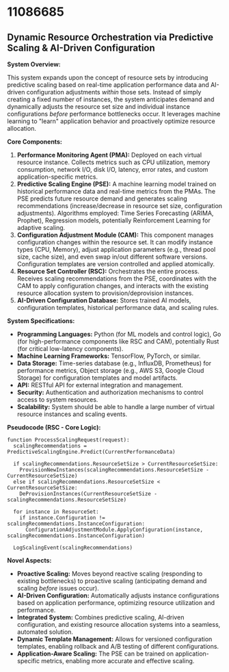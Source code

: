 # 11086685

## Dynamic Resource Orchestration via Predictive Scaling & AI-Driven Configuration

**System Overview:**

This system expands upon the concept of resource sets by introducing predictive scaling based on real-time application performance data and AI-driven configuration adjustments *within* those sets.  Instead of simply creating a fixed number of instances, the system anticipates demand and dynamically adjusts the resource set size and individual instance configurations *before* performance bottlenecks occur. It leverages machine learning to "learn" application behavior and proactively optimize resource allocation.

**Core Components:**

1.  **Performance Monitoring Agent (PMA):**  Deployed on each virtual resource instance. Collects metrics such as CPU utilization, memory consumption, network I/O, disk I/O, latency, error rates, and custom application-specific metrics.
2.  **Predictive Scaling Engine (PSE):**  A machine learning model trained on historical performance data and real-time metrics from the PMAs.  The PSE predicts future resource demand and generates scaling recommendations (increase/decrease in resource set size, configuration adjustments). Algorithms employed: Time Series Forecasting (ARIMA, Prophet), Regression models, potentially Reinforcement Learning for adaptive scaling.
3.  **Configuration Adjustment Module (CAM):**  This component manages configuration changes within the resource set. It can modify instance types (CPU, Memory), adjust application parameters (e.g., thread pool size, cache size), and even swap in/out different software versions. Configuration templates are version controlled and applied atomically.
4.  **Resource Set Controller (RSC):**  Orchestrates the entire process. Receives scaling recommendations from the PSE, coordinates with the CAM to apply configuration changes, and interacts with the existing resource allocation system to provision/deprovision instances.
5.  **AI-Driven Configuration Database:** Stores trained AI models, configuration templates, historical performance data, and scaling rules.

**System Specifications:**

*   **Programming Languages:** Python (for ML models and control logic), Go (for high-performance components like RSC and CAM), potentially Rust (for critical low-latency components).
*   **Machine Learning Frameworks:** TensorFlow, PyTorch, or similar.
*   **Data Storage:** Time-series database (e.g., InfluxDB, Prometheus) for performance metrics, Object storage (e.g., AWS S3, Google Cloud Storage) for configuration templates and model artifacts.
*   **API:** RESTful API for external integration and management.
*   **Security:** Authentication and authorization mechanisms to control access to system resources.
*   **Scalability:** System should be able to handle a large number of virtual resource instances and scaling events.

**Pseudocode (RSC - Core Logic):**

```pseudocode
function ProcessScalingRequest(request):
  scalingRecommendations = PredictiveScalingEngine.Predict(CurrentPerformanceData)

  if scalingRecommendations.ResourceSetSize > CurrentResourceSetSize:
    ProvisionNewInstances(scalingRecommendations.ResourceSetSize - CurrentResourceSetSize)
  else if scalingRecommendations.ResourceSetSize < CurrentResourceSetSize:
    DeProvisionInstances(CurrentResourceSetSize - scalingRecommendations.ResourceSetSize)

  for instance in ResourceSet:
    if instance.Configuration != scalingRecommendations.InstanceConfiguration:
      ConfigurationAdjustmentModule.ApplyConfiguration(instance, scalingRecommendations.InstanceConfiguration)

  LogScalingEvent(scalingRecommendations)
```

**Novel Aspects:**

*   **Proactive Scaling:**  Moves beyond reactive scaling (responding to existing bottlenecks) to proactive scaling (anticipating demand and scaling *before* issues occur).
*   **AI-Driven Configuration:** Automatically adjusts instance configurations based on application performance, optimizing resource utilization and performance.
*   **Integrated System:** Combines predictive scaling, AI-driven configuration, and existing resource allocation systems into a seamless, automated solution.
*   **Dynamic Template Management:**  Allows for versioned configuration templates, enabling rollback and A/B testing of different configurations.
*   **Application-Aware Scaling:**  The PSE can be trained on application-specific metrics, enabling more accurate and effective scaling.